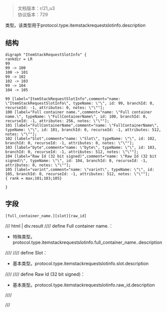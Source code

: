 # <!-- md:samp ItemStackRequestSlotInfo -->

> 文档版本：r/21_u3<br/>协议版本：729

<!-- md:samp ItemStackRequestSlotInfo -->类型。该类型用于protocol.type.itemstackrequestslotinfo.description

## 结构

```viz
digraph "ItemStackRequestSlotInfo" {
rankdir = LR
99
99 -> 100
100 -> 101
99 -> 102
102 -> 103
99 -> 104
104 -> 105

99 [label="ItemStackRequestSlotInfo",comment="name: \"ItemStackRequestSlotInfo\", typeName: \"\", id: 99, branchId: 0, recurseId: -1, attributes: 0, notes: \"\""];
100 [label="Full container name.",comment="name: \"Full container name.\", typeName: \"FullContainerName\", id: 100, branchId: 0, recurseId: -1, attributes: 256, notes: \"\""];
101 [label="FullContainerName",comment="name: \"FullContainerName\", typeName: \"\", id: 101, branchId: 0, recurseId: -1, attributes: 512, notes: \"\""];
102 [label="Slot",comment="name: \"Slot\", typeName: \"\", id: 102, branchId: 0, recurseId: -1, attributes: 0, notes: \"\""];
103 [label="byte",comment="name: \"byte\", typeName: \"\", id: 103, branchId: 0, recurseId: -1, attributes: 512, notes: \"\""];
104 [label="Raw Id (32 bit signed)",comment="name: \"Raw Id (32 bit signed)\", typeName: \"\", id: 104, branchId: 0, recurseId: -1, attributes: 0, notes: \"\""];
105 [label="varint",comment="name: \"varint\", typeName: \"\", id: 105, branchId: 0, recurseId: -1, attributes: 512, notes: \"\""];
{ rank = max;101;103;105}

}

```

## 字段

```title='ItemStackRequestSlotInfo'
[full_container_name.][slot][raw_id]
```

/// html | div.result
//// define
Full container name.：[<!-- md:samp FullContainerName -->](../types/fullcontainername.md)

- 特殊类型。protocol.type.itemstackrequestslotinfo.full_container_name..description


////
//// define
Slot：<!-- md:samp byte -->

- 基本类型。protocol.type.itemstackrequestslotinfo.slot.description


////
//// define
Raw Id (32 bit signed)：<!-- md:samp varint -->

- 基本类型。protocol.type.itemstackrequestslotinfo.raw_id.description


////

///


